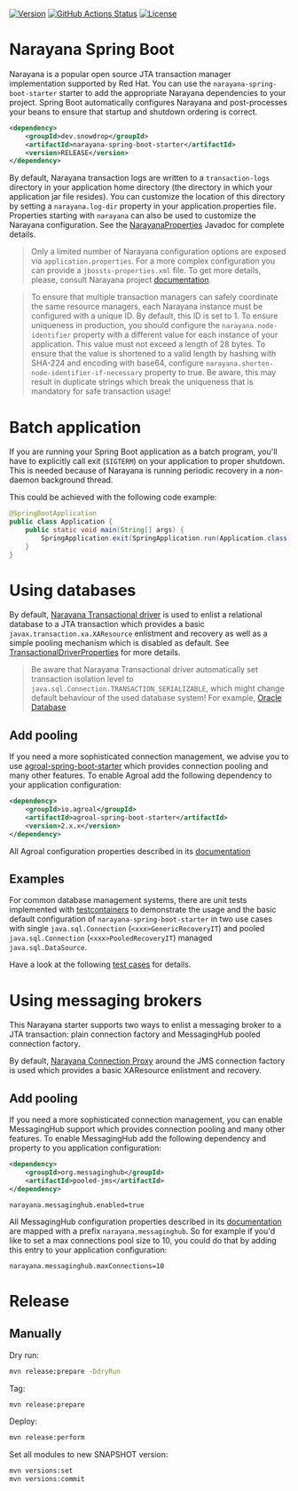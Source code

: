 [![Version](https://img.shields.io/maven-central/v/dev.snowdrop/narayana-spring-boot-parent?logo=apache-maven&style=for-the-badge)](https://search.maven.org/artifact/dev.snowdrop/narayana-spring-boot-parent)
[![GitHub Actions Status](<https://img.shields.io/github/actions/workflow/status/snowdrop/narayana-spring-boot/test.yml?branch=main&logo=GitHub&style=for-the-badge>)](https://github.com/snowdrop/narayana-spring-boot/actions/workflows/test.yml)
[![License](https://img.shields.io/github/license/snowdrop/narayana-spring-boot?style=for-the-badge&logo=apache)](https://www.apache.org/licenses/LICENSE-2.0)

# Narayana Spring Boot

Narayana is a popular open source JTA transaction manager implementation supported by Red Hat.
You can use the `narayana-spring-boot-starter` starter to add the appropriate Narayana dependencies to your project.
Spring Boot automatically configures Narayana and post-processes your beans to ensure that startup and shutdown ordering
is correct.

```xml
<dependency>
    <groupId>dev.snowdrop</groupId>
    <artifactId>narayana-spring-boot-starter</artifactId>
    <version>RELEASE</version>
</dependency>
```

By default, Narayana transaction logs are written to a `transaction-logs` directory in your application home directory
(the directory in which your application jar file resides). You can customize the location of this directory by setting
a `narayana.log-dir` property in your application.properties file. Properties starting with `narayana` can also be used
to customize the Narayana configuration. See the
[NarayanaProperties](narayana-spring-boot-core/src/main/java/dev/snowdrop/boot/narayana/core/properties/NarayanaProperties.java)
Javadoc for complete details.

> Only a limited number of Narayana configuration options are exposed via `application.properties`. For a more complex
configuration you can provide a `jbossts-properties.xml` file. To get more details, please, consult
Narayana project [documentation](http://narayana.io/docs/project/index.html).

> To ensure that multiple transaction managers can safely coordinate the same resource managers, each Narayana instance
must be configured with a unique ID. By default, this ID is set to 1. To ensure uniqueness in production, you should
configure the `narayana.node-identifier` property with a different value for each instance of your application. This value
must not exceed a length of 28 bytes. To ensure that the value is shortened to a valid length by hashing with SHA-224 and encoding
with base64, configure `narayana.shorten-node-identifier-if-necessary` property to true. Be aware, this may result in duplicate
strings which break the uniqueness that is mandatory for safe transaction usage!

# Batch application

If you are running your Spring Boot application as a batch program, you'll have to explicitly call exit (`SIGTERM`) on your application to proper shutdown.
This is needed because of Narayana is running periodic recovery in a non-daemon background thread.

This could be achieved with the following code example:
```java
@SpringBootApplication
public class Application {
    public static void main(String[] args) {
        SpringApplication.exit(SpringApplication.run(Application.class, args));
    }
}
```

# Using databases

By default, [Narayana Transactional driver](https://www.narayana.io/docs/api/com/arjuna/ats/jdbc/TransactionalDriver.html)
is used to enlist a relational database to a JTA transaction which provides a basic `javax.transaction.xa.XAResource`
enlistment and recovery as well as a simple pooling mechanism which is disabled as default. See
[TransactionalDriverProperties](narayana-spring-boot-core/src/main/java/dev/snowdrop/boot/narayana/core/properties/TransactionalDriverProperties.java)
for more details.

> Be aware that Narayana Transactional driver automatically set transaction isolation level to `java.sql.Connection.TRANSACTION_SERIALIZABLE`,
which might change default behaviour of the used database system!
For example, [Oracle Database](narayana-spring-boot-starter-it/src/test/resources/oracle-initscript.sql)

## Add pooling

If you need a more sophisticated connection management, we advise you to use [agroal-spring-boot-starter](https://agroal.github.io)
which provides connection pooling and many other features. To enable Agroal add the following dependency to your application configuration:
```xml
<dependency>
    <groupId>io.agroal</groupId>
    <artifactId>agroal-spring-boot-starter</artifactId>
    <version>2.x.x</version>
</dependency>
```

All Agroal configuration properties described in its [documentation](https://agroal.github.io/docs.html)

## Examples

For common database management systems, there are unit tests implemented with [testcontainers](https://testcontainers.com/)
to demonstrate the usage and the basic default configuration of `narayana-spring-boot-starter` in two use cases with
single `java.sql.Connection` (`<xxx>GenericRecoveryIT`) and pooled `java.sql.Connection` (`<xxx>PooledRecoveryIT`) managed
`java.sql.DataSource`.

Have a look at the following
[test cases](narayana-spring-boot-starter-it/src/test/java/dev/snowdrop/boot/narayana/testcontainers) for details.

# Using messaging brokers

This Narayana starter supports two ways to enlist a messaging broker to a JTA transaction: plain connection
factory and MessagingHub pooled connection factory.

By default, [Narayana Connection Proxy](https://www.narayana.io/docs/api/org/jboss/narayana/jta/jms/ConnectionFactoryProxy.html)
around the JMS connection factory is used which provides a basic XAResource enlistment and recovery.

## Add pooling

If you need a more sophisticated connection management, you can enable MessagingHub support which provides connection pooling
and many other features. To enable MessagingHub add the following dependency and property to you application configuration:
```xml
<dependency>
    <groupId>org.messaginghub</groupId>
    <artifactId>pooled-jms</artifactId>
</dependency>
```
```properties
narayana.messaginghub.enabled=true
```

All MessagingHub configuration properties described in its [documentation](https://github.com/messaginghub/pooled-jms/blob/master/pooled-jms-docs/Configuration.md)
are mapped with a prefix `narayana.messaginghub`. So for example if you'd like to set a max connections pool size to 10,
you could do that by adding this entry to your application configuration:
```properties
narayana.messaginghub.maxConnections=10
```

# Release

## Manually

Dry run:
```sh
mvn release:prepare -DdryRun
```

Tag:
```sh
mvn release:prepare
```

Deploy:
```sh
mvn release:perform
```

Set all modules to new SNAPSHOT version:
```sh
mvn versions:set
mvn versions:commit
```
